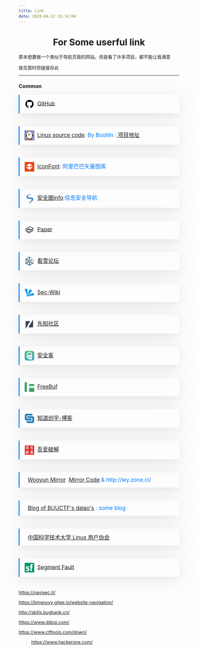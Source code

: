 ```yaml
---
title: Link
date: 2020-04-22 15:14:04
---
```






# <center>For Some userful link</center>



原本想要做一个类似于导航页面的网站，但是看了许多项目，都不能让我满意

故先暂时将链接存此



******



### Common



<div style="
    color: #007bfc;
    border-color: #007bfc; position: relative;
    font-size: 17px;
    max-width: 1290px;
    margin: 0px auto 40px auto;
    padding: 14px 16px;
    text-align: left;
    border-radius: 0;
    border-width: 0 0 0 3px;
    border-style: solid;
    box-shadow: 0 8px 16px 0px rgba(10, 14, 29, 0.04), 0px 8px 64px 0px rgba(10, 14, 29, 0.08);">
    <img src="index/github.png" style="zoom:15%;display:inline;vertical-align: middle;" border="0">&nbsp;&nbsp;<a href="https://github.com/">GitHub</a>
</div>
<div style="
	color: #007bfc;
    border-color: #007bfc; position: relative;
    font-size: 17px;
    margin: 0px auto 40px auto;
    padding: 14px 16px;
    text-align: left;
    border-radius: 0;
    border-width: 0 0 0 3px;
    border-style: solid;
    box-shadow: 0 8px 16px 0px rgba(10, 14, 29, 0.04), 0px 8px 64px 0px rgba(10, 14, 29, 0.08);">
    <img src="index/bootlin.png" style="zoom:15%;display:inline;vertical-align: middle;" border="0">&nbsp;&nbsp;<a href="https://elixir.bootlin.com/linux/latest/source">Linux source code</a>: By Bootlin :<a href="https://github.com/bootlin/elixir"> 项目地址</a>
</div>

<div style="
	color: #007bfc;
    border-color: #007bfc; position: relative;
    font-size: 17px;
    margin: 0px auto 40px auto;
    padding: 14px 16px;
    text-align: left;
    border-radius: 0;
    border-width: 0 0 0 3px;
    border-style: solid;
    box-shadow: 0 8px 16px 0px rgba(10, 14, 29, 0.04), 0px 8px 64px 0px rgba(10, 14, 29, 0.08);">
    <img src="index/iconfont.png" style="zoom:15%;display:inline;vertical-align: middle;" border="0">&nbsp;&nbsp;<a href="https://www.iconfont.cn/">IconFont</a>: 阿里巴巴矢量图库
</div>

<div style="
    color: #007bfc;
    border-color: #007bfc; position: relative;
    font-size: 17px;
    max-width: 1290px;
    margin: 0px auto 40px auto;
    padding: 14px 16px;
    text-align: left;
    border-radius: 0;
    border-width: 0 0 0 3px;
    border-style: solid;
    box-shadow: 0 8px 16px 0px rgba(10, 14, 29, 0.04), 0px 8px 64px 0px rgba(10, 14, 29, 0.08);">
    <img src="index/anquanquan.png" style="zoom:15%;display:inline;vertical-align: middle;" border="0">&nbsp;&nbsp;<a href="https://www.anquanquan.info//">安全圈info</a>:信息安全导航
</div>

<div style="
    color: #007bfc;
    border-color: #007bfc; position: relative;
    font-size: 17px;
    max-width: 1290px;
    margin: 0px auto 40px auto;
    padding: 14px 16px;
    text-align: left;
    border-radius: 0;
    border-width: 0 0 0 3px;
    border-style: solid;
    box-shadow: 0 8px 16px 0px rgba(10, 14, 29, 0.04), 0px 8px 64px 0px rgba(10, 14, 29, 0.08);">
    <img src="index/Paper.png" style="zoom:15%;display:inline;vertical-align: middle;" border="0">&nbsp;&nbsp;<a href="https://paper.seebug.org/">Paper</a>
</div>

<div style="
    color: #007bfc;
    border-color: #007bfc; position: relative;
    font-size: 17px;
    max-width: 1290px;
    margin: 0px auto 40px auto;
    padding: 14px 16px;
    text-align: left;
    border-radius: 0;
    border-width: 0 0 0 3px;
    border-style: solid;
    box-shadow: 0 8px 16px 0px rgba(10, 14, 29, 0.04), 0px 8px 64px 0px rgba(10, 14, 29, 0.08);">
    <img src="index/pediy.png" style="zoom:15%;display:inline;vertical-align: middle;" border="0">&nbsp;&nbsp;<a href="https://bbs.pediy.com/">看雪论坛</a>
</div>

<div style="
    color: #007bfc;
    border-color: #007bfc; position: relative;
    font-size: 17px;
    max-width: 1290px;
    margin: 0px auto 40px auto;
    padding: 14px 16px;
    text-align: left;
    border-radius: 0;
    border-width: 0 0 0 3px;
    border-style: solid;
    box-shadow: 0 8px 16px 0px rgba(10, 14, 29, 0.04), 0px 8px 64px 0px rgba(10, 14, 29, 0.08);">
    <img src="index/SecWiki.png" style="zoom:15%;display:inline;vertical-align: middle;" border="0">&nbsp;&nbsp;<a href="https://www.sec-wiki.com/">Sec-Wiki</a>
</div>

<div style="
    color: #007bfc;
    border-color: #007bfc; position: relative;
    font-size: 17px;
    max-width: 1290px;
    margin: 0px auto 40px auto;
    padding: 14px 16px;
    text-align: left;
    border-radius: 0;
    border-width: 0 0 0 3px;
    border-style: solid;
    box-shadow: 0 8px 16px 0px rgba(10, 14, 29, 0.04), 0px 8px 64px 0px rgba(10, 14, 29, 0.08);">
    <img src="index/xz.png" style="zoom:15%;display:inline;vertical-align: middle;" border="0">&nbsp;&nbsp;<a href="https://xz.aliyun.com/">先知社区</a>
</div>

<div style="
    color: #007bfc;
    border-color: #007bfc; position: relative;
    font-size: 17px;
    max-width: 1290px;
    margin: 0px auto 40px auto;
    padding: 14px 16px;
    text-align: left;
    border-radius: 0;
    border-width: 0 0 0 3px;
    border-style: solid;
    box-shadow: 0 8px 16px 0px rgba(10, 14, 29, 0.04), 0px 8px 64px 0px rgba(10, 14, 29, 0.08);">
    <img src="index/anquanke.png" style="zoom:15%;display:inline;vertical-align: middle;" border="0">&nbsp;&nbsp;<a href="https://www.anquanke.com/">安全客</a>
</div>

<div style="
    color: #007bfc;
    border-color: #007bfc; position: relative;
    font-size: 17px;
    max-width: 1290px;
    margin: 0px auto 40px auto;
    padding: 14px 16px;
    text-align: left;
    border-radius: 0;
    border-width: 0 0 0 3px;
    border-style: solid;
    box-shadow: 0 8px 16px 0px rgba(10, 14, 29, 0.04), 0px 8px 64px 0px rgba(10, 14, 29, 0.08);">
    <img src="index/Freebuf.png" style="zoom:15%;display:inline;vertical-align: middle;" border="0">&nbsp;&nbsp;<a href="https://www.freebuf.com/">FreeBuf</a>
</div>

<div style="
    color: #007bfc;
    border-color: #007bfc; position: relative;
    font-size: 17px;
    max-width: 1290px;
    margin: 0px auto 40px auto;
    padding: 14px 16px;
    text-align: left;
    border-radius: 0;
    border-width: 0 0 0 3px;
    border-style: solid;
    box-shadow: 0 8px 16px 0px rgba(10, 14, 29, 0.04), 0px 8px 64px 0px rgba(10, 14, 29, 0.08);">
    <img src="index/chuangyu.png" style="zoom:15%;display:inline;vertical-align: middle;" border="0">&nbsp;&nbsp;<a href="https://blog.knownsec.com/">知道创宇-博客</a>
</div>

<div style="
    color: #007bfc;
    border-color: #007bfc; position: relative;
    font-size: 17px;
    max-width: 1290px;
    margin: 0px auto 40px auto;
    padding: 14px 16px;
    text-align: left;
    border-radius: 0;
    border-width: 0 0 0 3px;
    border-style: solid;
    box-shadow: 0 8px 16px 0px rgba(10, 14, 29, 0.04), 0px 8px 64px 0px rgba(10, 14, 29, 0.08);">
    <img src="index/52pojie.png" style="zoom:15%;display:inline;vertical-align: middle;" border="0">&nbsp;&nbsp;<a href="https://www.52pojie.cn/">吾爱破解</a>
</div>

<div style="
    color: #007bfc;
    border-color: #007bfc; position: relative;
    font-size: 17px;
    max-width: 1290px;
    margin: 0px auto 40px auto;
    padding: 14px 16px;
    text-align: left;
    border-radius: 0;
    border-width: 0 0 0 3px;
    border-style: solid;
    box-shadow: 0 8px 16px 0px rgba(10, 14, 29, 0.04), 0px 8px 64px 0px rgba(10, 14, 29, 0.08);">
    <img src="" style="zoom:15%;display:inline;vertical-align: middle;" border="0">&nbsp;&nbsp;<a href="https://wooyun.x10sec.org/">Wooyun Mirror</a> :<a href="https://github.com/hanc00l/wooyun_public">Mirror Code</a> &amp; http://wy.zone.ci/
</div>
<div style="
    color: #007bfc;
    border-color: #007bfc; position: relative;
    font-size: 17px;
    max-width: 1290px;
    margin: 0px auto 40px auto;
    padding: 14px 16px;
    text-align: left;
    border-radius: 0;
    border-width: 0 0 0 3px;
    border-style: solid;
    box-shadow: 0 8px 16px 0px rgba(10, 14, 29, 0.04), 0px 8px 64px 0px rgba(10, 14, 29, 0.08);">
    <img src="" style="zoom:15%;display:inline;vertical-align: middle;" border="0">&nbsp;&nbsp;<a href="https://shimo.im/docs/GRhxtGtvP6rHDxw9">Blog of  BUUCTF's dalao's</a> : some blog
</div>

<div style="
    color: #007bfc;
    border-color: #007bfc; position: relative;
    font-size: 17px;
    max-width: 1290px;
    margin: 0px auto 40px auto;
    padding: 14px 16px;
    text-align: left;
    border-radius: 0;
    border-width: 0 0 0 3px;
    border-style: solid;
    box-shadow: 0 8px 16px 0px rgba(10, 14, 29, 0.04), 0px 8px 64px 0px rgba(10, 14, 29, 0.08);">
    <img src="" style="zoom:15%;display:inline;vertical-align: middle;" border="0">&nbsp;&nbsp;<a href="https://lug.ustc.edu.cn/wiki/start">中国科学技术大学 Linux 用户协会</a>
</div>

<div style="
    color: #007bfc;
    border-color: #007bfc; position: relative;
    font-size: 17px;
    max-width: 1290px;
    margin: 0px auto 40px auto;
    padding: 14px 16px;
    text-align: left;
    border-radius: 0;
    border-width: 0 0 0 3px;
    border-style: solid;
    box-shadow: 0 8px 16px 0px rgba(10, 14, 29, 0.04), 0px 8px 64px 0px rgba(10, 14, 29, 0.08);">
    <img src="index/segmentFault.png" style="zoom:15%;display:inline;vertical-align: middle;" border="0">&nbsp;&nbsp;<a href="https://segmentfault.com/">Segment Fault</a>
</div>




https://navisec.it/

https://bingoyyy.gitee.io/website-navigation/



http://skills.bugbank.cn/

https://www.ddosi.com/

https://www.ctftools.com/down/





>  https://www.hackerone.com/
>
> 




[^oh my ]: favicon.ico

[^magic to the network]:http://npsboost.com/、https://maying.co/





